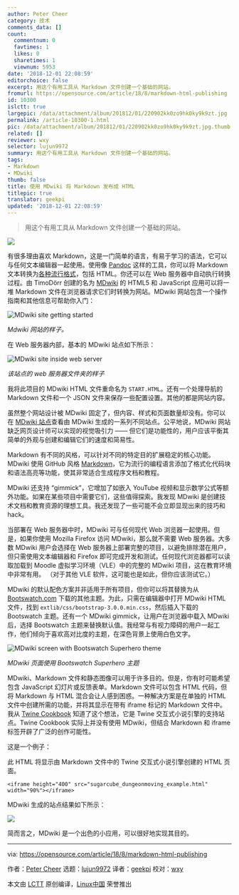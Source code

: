 ```yaml
---
author: Peter Cheer
category: 技术
comments_data: []
count:
  commentnum: 0
  favtimes: 1
  likes: 0
  sharetimes: 1
  viewnum: 5953
date: '2018-12-01 22:08:59'
editorchoice: false
excerpt: 用这个有用工具从 Markdown 文件创建一个基础的网站。
fromurl: https://opensource.com/article/18/8/markdown-html-publishing
id: 10300
islctt: true
largepic: /data/attachment/album/201812/01/220902kk0zo9hk0ky9k9zt.jpg
permalink: /article-10300-1.html
pic: /data/attachment/album/201812/01/220902kk0zo9hk0ky9k9zt.jpg.thumb.jpg
related: []
reviewer: wxy
selector: lujun9972
summary: 用这个有用工具从 Markdown 文件创建一个基础的网站。
tags:
- Markdown
- MDwiki
thumb: false
title: 使用 MDwiki 将 Markdown 发布成 HTML
titlepic: true
translator: geekpi
updated: '2018-12-01 22:08:59'
---
```



> 
> 用这个有用工具从 Markdown 文件创建一个基础的网站。
> 
> 
> 


![](/data/attachment/album/201812/01/220902kk0zo9hk0ky9k9zt.jpg)


有很多理由喜欢 Markdown，这是一门简单的语言，有易于学习的语法，它可以与任何文本编辑器一起使用。使用像 [Pandoc](https://pandoc.org/) 这样的工具，你可以将 Markdown 文本转换为[各种流行格式](https://opensource.com/downloads/pandoc-cheat-sheet)，包括 HTML。你还可以在 Web 服务器中自动执行转换过程。由 TimoDörr 创建的名为 [MDwiki](http://dynalon.github.io/mdwiki/#!index.md) 的 HTML5 和 JavaScript 应用可以将一堆 Markdown 文件在浏览器请求它们时转换为网站。MDwiki 网站包含一个操作指南和其他信息可帮助你入门：


![MDwiki site getting started](/data/attachment/album/201812/01/220906kbymvumjv990jymp.png "MDwiki site getting started")


*Mdwiki 网站的样子。*


在 Web 服务器内部，基本的 MDwiki 站点如下所示：


![MDwiki site inside web server](/data/attachment/album/201812/01/220907v9v21t2qq629tzkn.png "MDwiki site inside web server")


*该站点的 web 服务器文件夹的样子*


我将此项目的 MDwiki HTML 文件重命名为 `START.HTML`。还有一个处理导航的 Markdown 文件和一个 JSON 文件来保存一些配置设置。其他的都是网站内容。


虽然整个网站设计被 MDwiki 固定了，但内容、样式和页面数量却没有。你可以在 [MDwiki 站点](http://dynalon.github.io/mdwiki/#!examples.md)查看由 MDwiki 生成的一系列不同站点。公平地说，MDwiki 网站缺乏网页设计师可以实现的视觉吸引力 —— 但它们是功能性的，用户应该平衡其简单的外观与创建和编辑它们的速度和简易性。


Markdown 有不同的风格，可以针对不同的特定目的扩展稳定的核心功能。MDwiki 使用 GitHub 风格 [Markdown](https://guides.github.com/features/mastering-markdown/)，它为流行的编程语言添加了格式化代码块和语法高亮等功能，使其非常适合生成程序文档和教程。


MDwiki 还支持 “gimmick”，它增加了如嵌入 YouTube 视频和显示数学公式等额外功能。如果在某些项目中需要它们，这些值得探索。我发现 MDwiki 是创建技术文档和教育资源的理想工具。我还发现了一些可能不会立即显现出来的技巧和 hack。


当部署在 Web 服务器中时，MDwiki 可与任何现代 Web 浏览器一起使用。但是，如果你使用 Mozilla Firefox 访问 MDwiki，那么就不需要 Web 服务器。大多数 MDwiki 用户会选择在 Web 服务器上部署完整的项目，以避免排除潜在用户，但只需使用文本编辑器和 Firefox 即可完成开发和测试。任何现代浏览器都可以读取加载到 Moodle 虚拟学习环境（VLE）中的完整的 MDwiki 项目，这在教育环境中非常有用。 （对于其他 VLE 软件，这可能也是如此，但你应该测试它。）


MDwiki 的默认配色方案并非适用于所有项目，但你可以将其替换为从 [Bootswatch.com](https://bootswatch.com/) 下载的其他主题。为此，只需在编辑器中打开 MDwiki HTML 文件，找到 `extlib/css/bootstrap-3.0.0.min.css`，然后插入下载的 Bootswatch 主题。还有一个 MDwiki gimmick，让用户在浏览器中载入 MDwiki 后，选择 Bootswatch 主题来替换默认值。我经常与有视力障碍的用户一起工作，他们倾向于喜欢高对比度的主题，在深色背景上使用白色文字。


![MDwiki screen with Bootswatch Superhero theme](/data/attachment/album/201812/01/220911hx09198yx335xf0i.png "MDwiki screen with Bootswatch Superhero theme")


*MDwiki 页面使用 Bootswatch Superhero 主题*


MDwiki、Markdown 文件和静态图像可以用于许多目的。但是，你有时可能希望包含 JavaScript 幻灯片或反馈表单。Markdown 文件可以包含 HTML 代码，但将 Markdown 与 HTML 混合会让人感到困惑。一种解决方案是在单独的 HTML 文件中创建所需的功能，并将其显示在带有 iframe 标记的 Markdown 文件中。我从 [Twine Cookbook](https://github.com/iftechfoundation/twine-cookbook) 知道了这个想法，它是 Twine 交互式小说引擎的支持站点。Twine Cookbook 实际上并没有使用 MDwiki，但结合 Markdown 和 iframe 标签开辟了广泛的创作可能性。


这是一个例子：


此 HTML 将显示由 Markdown 文件中的 Twine 交互式小说引擎创建的 HTML 页面。



```
<iframe height="400" src="sugarcube_dungeonmoving_example.html" width="90%"></iframe>
```

MDwiki 生成的站点结果如下所示：


![](/data/attachment/album/201812/01/220912tkn2tk2ktd22s8vx.png)


简而言之，MDwiki 是一个出色的小应用，可以很好地实现其目的。




---


via: <https://opensource.com/article/18/8/markdown-html-publishing>


作者：[Peter Cheer](https://opensource.com/users/petercheer) 选题：[lujun9972](https://github.com/lujun9972) 译者：[geekpi](https://github.com/geekpi) 校对：[wxy](https://github.com/wxy)


本文由 [LCTT](https://github.com/LCTT/TranslateProject) 原创编译，[Linux中国](https://linux.cn/) 荣誉推出